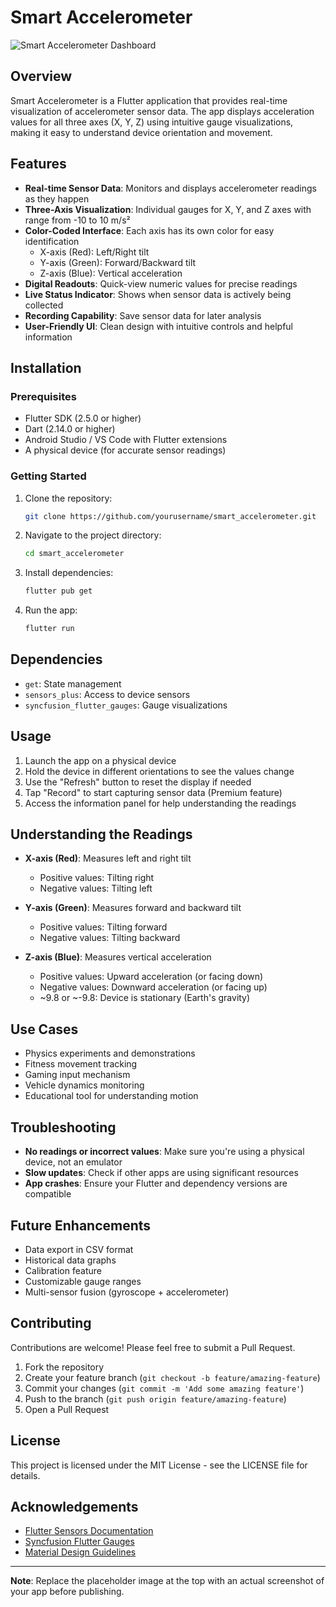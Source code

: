 # Smart Accelerometer

<img src="/api/placeholder/800/400" alt="Smart Accelerometer Dashboard" />

## Overview

Smart Accelerometer is a Flutter application that provides real-time visualization of accelerometer sensor data. The app displays acceleration values for all three axes (X, Y, Z) using intuitive gauge visualizations, making it easy to understand device orientation and movement.

## Features

- **Real-time Sensor Data**: Monitors and displays accelerometer readings as they happen
- **Three-Axis Visualization**: Individual gauges for X, Y, and Z axes with range from -10 to 10 m/s²
- **Color-Coded Interface**: Each axis has its own color for easy identification
  - X-axis (Red): Left/Right tilt
  - Y-axis (Green): Forward/Backward tilt
  - Z-axis (Blue): Vertical acceleration
- **Digital Readouts**: Quick-view numeric values for precise readings
- **Live Status Indicator**: Shows when sensor data is actively being collected
- **Recording Capability**: Save sensor data for later analysis
- **User-Friendly UI**: Clean design with intuitive controls and helpful information

## Installation

### Prerequisites

- Flutter SDK (2.5.0 or higher)
- Dart (2.14.0 or higher)
- Android Studio / VS Code with Flutter extensions
- A physical device (for accurate sensor readings)

### Getting Started

1. Clone the repository:
   ```bash
   git clone https://github.com/yourusername/smart_accelerometer.git
   ```

2. Navigate to the project directory:
   ```bash
   cd smart_accelerometer
   ```

3. Install dependencies:
   ```bash
   flutter pub get
   ```

4. Run the app:
   ```bash
   flutter run
   ```

## Dependencies

- `get`: State management
- `sensors_plus`: Access to device sensors
- `syncfusion_flutter_gauges`: Gauge visualizations

## Usage

1. Launch the app on a physical device
2. Hold the device in different orientations to see the values change
3. Use the "Refresh" button to reset the display if needed
4. Tap "Record" to start capturing sensor data (Premium feature)
5. Access the information panel for help understanding the readings

## Understanding the Readings

- **X-axis (Red)**: Measures left and right tilt
  - Positive values: Tilting right
  - Negative values: Tilting left

- **Y-axis (Green)**: Measures forward and backward tilt
  - Positive values: Tilting forward
  - Negative values: Tilting backward

- **Z-axis (Blue)**: Measures vertical acceleration
  - Positive values: Upward acceleration (or facing down)
  - Negative values: Downward acceleration (or facing up)
  - ~9.8 or ~-9.8: Device is stationary (Earth's gravity)

## Use Cases

- Physics experiments and demonstrations
- Fitness movement tracking
- Gaming input mechanism
- Vehicle dynamics monitoring
- Educational tool for understanding motion

## Troubleshooting

- **No readings or incorrect values**: Make sure you're using a physical device, not an emulator
- **Slow updates**: Check if other apps are using significant resources
- **App crashes**: Ensure your Flutter and dependency versions are compatible

## Future Enhancements

- Data export in CSV format
- Historical data graphs
- Calibration feature
- Customizable gauge ranges
- Multi-sensor fusion (gyroscope + accelerometer)

## Contributing

Contributions are welcome! Please feel free to submit a Pull Request.

1. Fork the repository
2. Create your feature branch (`git checkout -b feature/amazing-feature`)
3. Commit your changes (`git commit -m 'Add some amazing feature'`)
4. Push to the branch (`git push origin feature/amazing-feature`)
5. Open a Pull Request

## License

This project is licensed under the MIT License - see the LICENSE file for details.

## Acknowledgements

- [Flutter Sensors Documentation](https://flutter.dev)
- [Syncfusion Flutter Gauges](https://www.syncfusion.com/flutter-widgets/flutter-radial-gauge)
- [Material Design Guidelines](https://material.io/design)

---

**Note**: Replace the placeholder image at the top with an actual screenshot of your app before publishing.